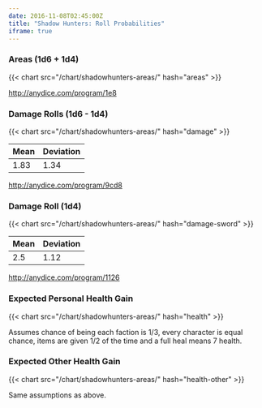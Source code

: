 ```yaml
---
date: 2016-11-08T02:45:00Z
title: "Shadow Hunters: Roll Probabilities"
iframe: true
---
```



### Areas (1d6 + 1d4)

{{< chart src="/chart/shadowhunters-areas/" hash="areas" >}}

http://anydice.com/program/1e8

### Damage Rolls (1d6 - 1d4)

{{< chart src="/chart/shadowhunters-areas/" hash="damage" >}}

Mean | Deviation
---- | ---------
1.83 | 1.34

http://anydice.com/program/9cd8


### Damage Roll (1d4)

{{< chart src="/chart/shadowhunters-areas/" hash="damage-sword" >}}

Mean | Deviation
---- | ---------
2.5  | 1.12

http://anydice.com/program/1126

### Expected Personal Health Gain

{{< chart src="/chart/shadowhunters-areas/" hash="health" >}}

Assumes chance of being each faction is 1/3, every character is equal chance,
items are given 1/2 of the time and a full heal means 7 health.

### Expected Other Health Gain

{{< chart src="/chart/shadowhunters-areas/" hash="health-other" >}}

Same assumptions as above.
